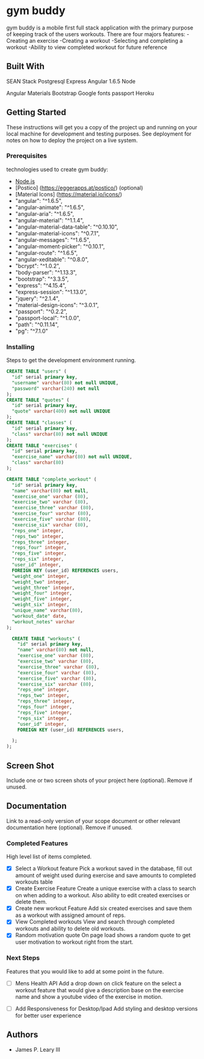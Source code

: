 # gym buddy

gym buddy is a mobile first full stack application with the primary purpose of keeping track of the users workouts.
There are four majors features:
-Creating an exercise
-Creating a workout
-Selecting and completing a workout
-Ability to view completed workout for future reference

## Built With

SEAN Stack
  Postgresql
  Express
  Angular 1.6.5
  Node

  Angular Materials
  Bootstrap
  Google fonts
  passport
  Heroku

## Getting Started

These instructions will get you a copy of the project up and running on your local machine for development and testing purposes. See deployment for notes on how to deploy the project on a live system.

### Prerequisites

technologies used to create gym buddy:

-  [Node.js](https://nodejs.org/en/)
-  [Postico] (https://eggerapps.at/postico/) (optional)
-  [Material Icons] (https://material.io/icons/)
-  "angular": "^1.6.5",
-  "angular-animate": "^1.6.5",
-  "angular-aria": "^1.6.5",
-  "angular-material": "^1.1.4",
-  "angular-material-data-table": "^0.10.10",
-  "angular-material-icons": "^0.7.1",
-  "angular-messages": "^1.6.5",
-  "angular-moment-picker": "^0.10.1",
-  "angular-route": "^1.6.5",
-  "angular-xeditable": "^0.8.0",
-  "bcrypt": "^1.0.2",
-  "body-parser": "^1.13.3",
-  "bootstrap": "^3.3.5",
-  "express": "^4.15.4",
-  "express-session": "^1.13.0",
-  "jquery": "^2.1.4",
-  "material-design-icons": "^3.0.1",
-  "passport": "^0.2.2",
-  "passport-local": "^1.0.0",
-  "path": "^0.11.14",
-  "pg": "^7.1.0"



### Installing

Steps to get the development environment running.

```sql
CREATE TABLE "users" (
  "id" serial primary key,
  "username" varchar(80) not null UNIQUE,
  "password" varchar(240) not null
);
CREATE TABLE "quotes" (
  "id" serial primary key,
  "quote" varchar(400) not null UNIQUE
);
CREATE TABLE "classes" (
  "id" serial primary key,
  "class" varchar(80) not null UNIQUE
);
CREATE TABLE "exercises" (
  "id" serial primary key,
  "exercise_name" varchar(80) not null UNIQUE,
  "class" varchar(80)
);

CREATE TABLE "complete_workout" (
  "id" serial primary key,
  "name" varchar(80) not null,
  "exercise_one" varchar (80),
  "exercise_two" varchar (80),
  "exercise_three" varchar (80),
  "exercise_four" varchar (80),
  "exercise_five" varchar (80),
  "exercise_six" varchar (80),
  "reps_one" integer,
  "reps_two" integer,
  "reps_three" integer,
  "reps_four" integer,
  "reps_five" integer,
  "reps_six" integer,
  "user_id" integer,
  FOREIGN KEY (user_id) REFERENCES users,
  "weight_one" integer,
  "weight_two" integer,
  "weight_three" integer,
  "weight_four" integer,
  "weight_five" integer,
  "weight_six" integer,
  "unique_name" varchar(80),
  "workout_date" date,
  "workout_notes" varchar
);

  CREATE TABLE "workouts" (
    "id" serial primary key,
    "name" varchar(80) not null,
    "exercise_one" varchar (80),
    "exercise_two" varchar (80),
    "exercise_three" varchar (80),
    "exercise_four" varchar (80),
    "exercise_five" varchar (80),
    "exercise_six" varchar (80),
    "reps_one" integer,
    "reps_two" integer,
    "reps_three" integer,
    "reps_four" integer,
    "reps_five" integer,
    "reps_six" integer,
    "user_id" integer,
    FOREIGN KEY (user_id) REFERENCES users,

  );
);
```

## Screen Shot

Include one or two screen shots of your project here (optional). Remove if unused.

## Documentation

Link to a read-only version of your scope document or other relevant documentation here (optional). Remove if unused.

### Completed Features

High level list of items completed.

- [x] Select a Workout feature
  Pick a workout saved in the database, fill out amount of weight used during exercise and save amounts to completed workouts table
- [x] Create Exercise Feature
  Create a unique exercise with a class to search on when adding to a workout. Also ability to edit created  exercises or delete them.
- [x] Create new workout Feature
  Add six created exercises and save them as a workout with assigned amount of reps.
- [x] View Completed workouts
  View and search through completed workouts and ability to delete old workouts.
- [x] Random motivation quote
  On page load shows a random quote to get user motivation to workout right from the start.

### Next Steps

Features that you would like to add at some point in the future.

- [ ] Mens Health API
  Add a drop down on click feature on the select a workout feature that would give a description base on the exercise name and show a youtube video of the exercise in motion.  
- [ ] Add Responsiveness for Desktop/Ipad
  Add styling and desktop versions for better user experience


## Authors

* James P. Leary III
